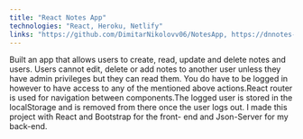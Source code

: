 ```yaml
---
title: "React Notes App"
technologies: "React, Heroku, Netlify"
links: "https://github.com/DimitarNikolovv06/NotesApp, https://dnnotes-app.netlify.app "
---
```


Built an app that allows users to create, read, update and
delete notes and users. Users cannot edit, delete or add
notes to another user unless they have admin privileges but
they can read them. You do have to be logged in however to
have access to any of the mentioned above actions.React
router is used for navigation between components.The
logged user is stored in the localStorage and is removed
from there once the user logs out. I made this project with
React and Bootstrap for the front- end and Json-Server for
my back-end.
